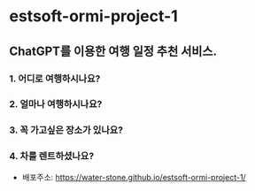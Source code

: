 # estsoft-ormi-project-1

## ChatGPT를 이용한 여행 일정 추천 서비스.

### 1. 어디로 여행하시나요?

### 2. 얼마나 여행하시나요?

### 3. 꼭 가고싶은 장소가 있나요?

### 4. 차를 렌트하셨나요?


- 배포주소: https://water-stone.github.io/estsoft-ormi-project-1/
